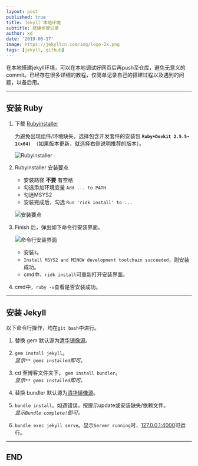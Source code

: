 ```yaml
---
layout: post
published: true
title: Jekyll 本地环境
subtitle: 搭建步骤记录
author: xd
date: '2019-06-17'
image: https://jekyllcn.com/img/logo-2x.png
tags: [jekyll, github]
---
```


在本地搭建jekyll环境，可以在本地调试好网页后再push至仓库，避免无意义的commit。已经存在很多详细的教程，仅简单记录自己的搭建过程以及遇到的问题，以备后用。

---

安装 Ruby
---

1. 下载 [Rubyinstaller](https://rubyinstaller.org/downloads/)
    
    为避免出现组件/环境缺失，选择包含开发套件的安装包 **`Ruby+Devkit 2.5.5-1(x64) `**（如果版本更新，就选择右侧说明推荐的版本）。

    ![Rubyinstaller](https://img.lausdeo.cf/post/rubyinstaller.png)

2. Rubyinstaller 安装要点

    - 安装路径 **不要** 有空格
    - 勾选添加环境变量 `Add ... to PATH`
    - 勾选MSYS2
    - 安装完成后，勾选 `Run 'ridk install' to ...`

    ![安装要点](https://img.lausdeo.cf/post/mysy2.png)

3. Finish 后，弹出如下命令行安装界面。

    ![命令行安装界面](https://img.lausdeo.cf/post/finish.png)

    - 安装`3`。
    - `Install MSYS2 and MINGW development toolchain succeeded`，则安装成功。
    - cmd中，`ridk install`可重新打开安装界面。

4. cmd中，`ruby -v`查看是否安装成功。

---

安装 Jekyll
---

以下命令行操作，均在`git bash`中进行。

1.  替换 gem 默认源为[清华镜像源](https://mirror.tuna.tsinghua.edu.cn/help/rubygems/)。

2. `gem install jekyll`。  
    _显示`** gems installed`即可。_

3.  cd 至博客文件夹下， `gem install bundler`。  
    _显示`** gems installed`即可。_

4.  替换 bundler 默认源为[清华镜像源](https://mirror.tuna.tsinghua.edu.cn/help/rubygems/)。

5.  `bundle install`。如遇错误，按提示update或安装缺失/依赖文件。  
    _显示`Bundle complete!`即可。_

6.  `bundle exec jekyll serve`。显示`Server running`时，[127.0.0.1:4000](http://127.0.0.1:4000/)可运行。

---

END
---